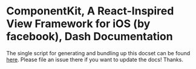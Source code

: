 # ComponentKit, A React-Inspired View Framework for iOS (by facebook), Dash Documentation

The single script for generating and bundling up this docset can be found [here](https://github.com/epitaphmike/component-kit-dash). Please file an issue there if you want to update the docs! Thanks.